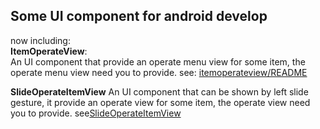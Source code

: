 ## Some UI component for android develop
now including: <br>
**ItemOperateView**:<br>
An UI component that provide an operate menu view for some item, the operate menu view need you to provide.
see: [itemoperateview/README](https://github.com/StarkZhidian/AndroidUIComponent/blob/master/itemoperateview/README.md)

**SlideOperateItemView**
An UI component that can be shown by left slide gesture, it provide an operate view for some item, the operate view need you to provide.
see[SlideOperateItemView](https://github.com/StarkZhidian/AndroidUIComponent/tree/master/slideoperateitemview)
